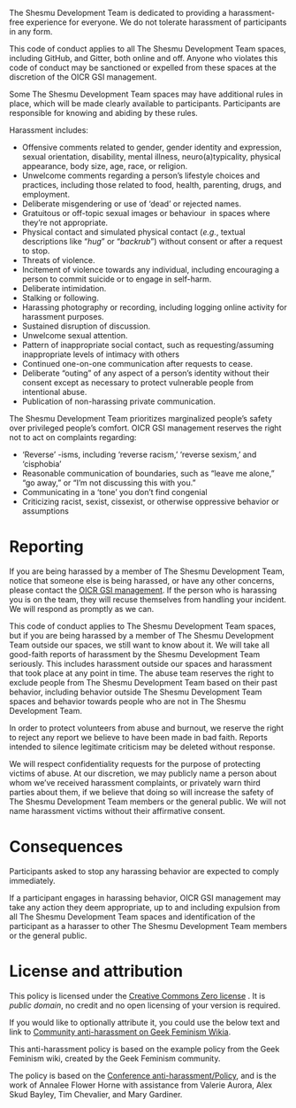 The Shesmu Development Team is dedicated to providing a harassment-free experience for everyone. We do not tolerate harassment of participants in any form.

This code of conduct applies to all The Shesmu Development Team spaces, including GitHub, and Gitter, both online and off. Anyone who violates this code of conduct may be sanctioned or expelled from these spaces at the discretion of the OICR GSI management.

Some The Shesmu Development Team spaces may have additional rules in place, which will be made clearly available to participants. Participants are responsible for knowing and abiding by these rules.

Harassment includes:

* Offensive comments related to gender, gender identity and expression, sexual orientation, disability, mental illness, neuro(a)typicality, physical appearance, body size, age, race, or religion.
* Unwelcome comments regarding a person’s lifestyle choices and practices, including those related to food, health, parenting, drugs, and employment.
* Deliberate misgendering or use of ‘dead’ or rejected names.
* Gratuitous or off-topic sexual images or behaviour  in spaces where they’re not appropriate.
* Physical contact and simulated physical contact (_e.g._, textual descriptions like “*hug*” or “*backrub*”) without consent or after a request to stop.
* Threats of violence.
* Incitement of violence towards any individual, including encouraging a person to commit suicide or to engage in self-harm.
* Deliberate intimidation.
* Stalking or following.
* Harassing photography or recording, including logging online activity for harassment purposes.
* Sustained disruption of discussion.
* Unwelcome sexual attention.
* Pattern of inappropriate social contact, such as requesting/assuming inappropriate levels of intimacy with others
* Continued one-on-one communication after requests to cease.
* Deliberate “outing” of any aspect of a person’s identity without their consent except as necessary to protect vulnerable people from intentional abuse.
* Publication of non-harassing private communication.

The Shesmu Development Team prioritizes marginalized people’s safety over privileged people’s comfort. OICR GSI management reserves the right not to act on complaints regarding:

* ‘Reverse’ -isms, including ‘reverse racism,’ ‘reverse sexism,’ and ‘cisphobia’
* Reasonable communication of boundaries, such as “leave me alone,” “go away,” or “I’m not discussing this with you.”
* Communicating in a ‘tone’ you don’t find congenial
* Criticizing racist, sexist, cissexist, or otherwise oppressive behavior or assumptions

# Reporting
If you are being harassed by a member of The Shesmu Development Team, notice that someone else is being harassed, or have any other concerns, please contact the [OICR GSI management](mailto:morgan.taschuk@oicr.on.ca). If the person who is harassing you is on the team, they will recuse themselves from handling your incident. We will respond as promptly as we can.

This code of conduct applies to The Shesmu Development Team spaces, but if you are being harassed by a member of The Shesmu Development Team outside our spaces, we still want to know about it. We will take all good-faith reports of harassment by the Shesmu Development Team seriously. This includes harassment outside our spaces and harassment that took place at any point in time. The abuse team reserves the right to exclude people from The Shesmu Development Team based on their past behavior, including behavior outside The Shesmu Development Team spaces and behavior towards people who are not in The Shesmu Development Team.

In order to protect volunteers from abuse and burnout, we reserve the right to reject any report we believe to have been made in bad faith. Reports intended to silence legitimate criticism may be deleted without response.

We will respect confidentiality requests for the purpose of protecting victims of abuse. At our discretion, we may publicly name a person about whom we’ve received harassment complaints, or privately warn third parties about them, if we believe that doing so will increase the safety of The Shesmu Development Team members or the general public. We will not name harassment victims without their affirmative consent.

# Consequences
Participants asked to stop any harassing behavior are expected to comply immediately.

If a participant engages in harassing behavior, OICR GSI management may take any action they deem appropriate, up to and including expulsion from all The Shesmu Development Team spaces and identification of the participant as a harasser to other The Shesmu Development Team members or the general public.

# License and attribution
This policy is licensed under the [ Creative Commons Zero license](http://creativecommons.org/publicdomain/zero/1.0/) . It is *public domain*, no credit and no open licensing of your version is required.

If you would like to optionally attribute it, you could use the below text and link to [Community anti-harassment on Geek Feminism Wikia](http://geekfeminism.wikia.com/wiki/Community_anti-harassment).

This anti-harassment policy is based on the example policy from the Geek Feminism wiki, created by the Geek Feminism community.

The policy is based on the [Conference anti-harassment/Policy](https://geekfeminism.wikia.org/wiki/Conference_anti-harassment/Policy), and is the work of Annalee Flower Horne with assistance from Valerie Aurora, Alex Skud Bayley, Tim Chevalier, and Mary Gardiner.
